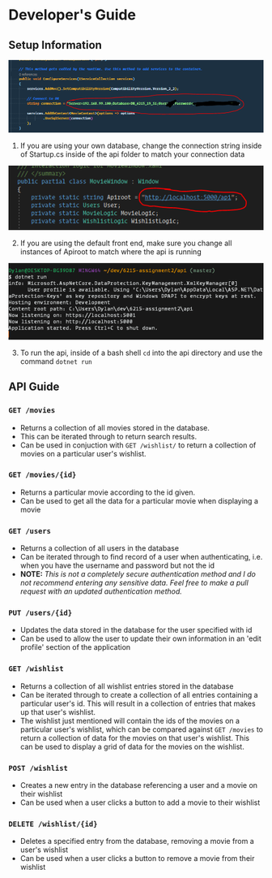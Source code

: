 # Developer's Guide

## Setup Information

![setup01](images/setup01.PNG)

1. If you are using your own database, change the connection string inside of Startup.cs inside of the api folder to match your connection data

![setup02](images/setup02.PNG)

2. If you are using the default front end, make sure you change all instances of Apiroot to match where the api is running

![setup02](images/setup03.PNG)

3. To run the api, inside of a bash shell `cd` into the api directory and use the command `dotnet run`


## API Guide

### `GET /movies`
* Returns a collection of all movies stored in the database. 
* This can be iterated through to return search results. 
* Can be used in conjuction with `GET /wishlist/` to return a collection of movies on a particular user's wishlist.

### `GET /movies/{id}`
* Returns a particular movie according to the id given. 
* Can be used to get all the data for a particular movie when displaying a movie

### `GET /users`
* Returns a collection of all users in the database
* Can be iterated through to find record of a user when authenticating, i.e. when you have the username and password but not the id
* **NOTE:** *This is not a completely secure authentication method and I do not recommend entering any sensitive data. Feel free to make a pull request with an updated authentication method.*

### `PUT /users/{id}`
* Updates the data stored in the database for the user specified with id
* Can be used to allow the user to update their own information in an 'edit profile' section of the application

### `GET /wishlist`
* Returns a collection of all wishlist entries stored in the database
* Can be iterated through to create a collection of all entries containing a particular user's id. This will result in a collection of entries that makes up that user's wishlist.
* The wishlist just mentioned will contain the ids of the movies on a particular user's wishlist, which can be compared against `GET /movies` to return a collection of data for the movies on that user's wishlist. This can be used to display a grid of data for the movies on the wishlist.

### `POST /wishlist`
* Creates a new entry in the database referencing a user and a movie on their wishlist
* Can be used when a user clicks a button to add a movie to their wishlist

### `DELETE /wishlist/{id}`
* Deletes a specified entry from the database, removing a movie from a user's wishlist
* Can be used when a user clicks a button to remove a movie from their wishlist
